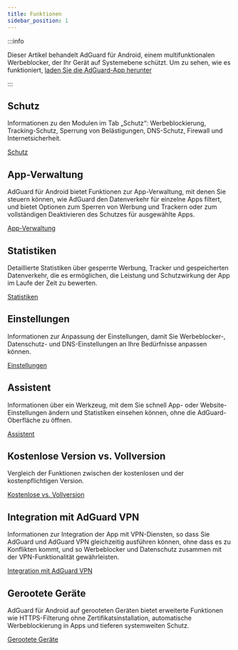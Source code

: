 ```yaml
---
title: Funktionen
sidebar_position: 1
---
```


:::info

Dieser Artikel behandelt AdGuard für Android, einem multifunktionalen Werbeblocker, der Ihr Gerät auf Systemebene schützt. Um zu sehen, wie es funktioniert, [laden Sie die AdGuard-App herunter](https://agrd.io/download-kb-adblock)

:::

## Schutz

Informationen zu den Modulen im Tab „Schutz“: Werbeblockierung, Tracking-Schutz, Sperrung von Belästigungen, DNS-Schutz, Firewall und Internetsicherheit.

[Schutz](/adguard-for-android/features/protection/protection.md)

## App-Verwaltung

AdGuard für Android bietet Funktionen zur App-Verwaltung, mit denen Sie steuern können, wie AdGuard den Datenverkehr für einzelne Apps filtert, und bietet Optionen zum Sperren von Werbung und Trackern oder zum vollständigen Deaktivieren des Schutzes für ausgewählte Apps.

[App-Verwaltung](/adguard-for-android/features/app-management.md)

## Statistiken

Detaillierte Statistiken über gesperrte Werbung, Tracker und gespeicherten Datenverkehr, die es ermöglichen, die Leistung und Schutzwirkung der App im Laufe der Zeit zu bewerten.

[Statistiken](/adguard-for-android/features/statistics.md)

## Einstellungen

Informationen zur Anpassung der Einstellungen, damit Sie Werbeblocker-, Datenschutz- und DNS-Einstellungen an Ihre Bedürfnisse anpassen können.

[Einstellungen](/adguard-for-android/features/settings.md)

## Assistent

Informationen über ein Werkzeug, mit dem Sie schnell App- oder Website-Einstellungen ändern und Statistiken einsehen können, ohne die AdGuard-Oberfläche zu öffnen.

[Assistent](/adguard-for-android/features/assistant.md)

## Kostenlose Version vs. Vollversion

Vergleich der Funktionen zwischen der kostenlosen und der kostenpflichtigen Version.

[Kostenlose vs. Vollversion](/adguard-for-android/features/free-vs-full.mdx)

## Integration mit AdGuard VPN

Informationen zur Integration der App mit VPN-Diensten, so dass Sie AdGuard und AdGuard VPN gleichzeitig ausführen können, ohne dass es zu Konflikten kommt, und so Werbeblocker und Datenschutz zusammen mit der VPN-Funktionalität gewährleisten.

[Integration mit AdGuard VPN](/adguard-for-android/features/integration-with-vpn.md)

## Gerootete Geräte

AdGuard für Android auf gerooteten Geräten bietet erweiterte Funktionen wie HTTPS-Filterung ohne Zertifikatsinstallation, automatische Werbeblockierung in Apps und tieferen systemweiten Schutz.

[Gerootete Geräte](/adguard-for-android/features/rooted.md)
